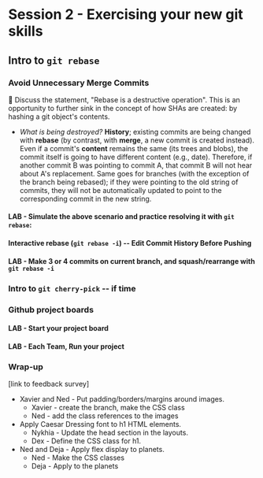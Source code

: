 # Session 2  - Exercising your new git skills

## Intro to `git rebase`

### Avoid Unnecessary Merge Commits
🤔 Discuss the statement, "Rebase is a destructive operation".  This is an opportunity to further sink in the concept of how SHAs are created: by hashing a git object's contents.
- _What is being destroyed?_  **History**; existing commits are being changed with **rebase** (by contrast, with **merge**, a new commit is created instead).  Even if a commit's **content** remains the same (its trees and blobs), the commit itself is going to have different content (e.g., date).  Therefore, if another commit B was pointing to commit A, that commit B will not hear about A's replacement.  Same goes for branches (with the exception of the branch being rebased); if they were pointing to the old string of commits, they will not be automatically updated to point to the corresponding commit in the new string.

#### LAB - Simulate the above scenario and practice resolving it with `git rebase`:

#### Interactive rebase (`git rebase -i`) -- Edit Commit History Before Pushing

#### LAB - Make 3 or 4 commits on current branch, and squash/rearrange with `git rebase -i`

### Intro to `git cherry-pick` -- if time

### Github project boards

#### LAB - Start your project board

#### LAB - Each Team, Run your project

### Wrap-up

[link to feedback survey]

- Xavier and Ned - Put padding/borders/margins around images.
  - Xavier - create the branch, make the CSS class
  - Ned - add the class references to the images
- Apply Caesar Dressing font to h1 HTML elements.
  - Nykhia - Update the head section in the layouts.
  - Dex - Define the CSS class for h1.
- Ned and Deja - Apply flex display to planets.
  - Ned - Make the CSS classes
  - Deja - Apply to the planets

